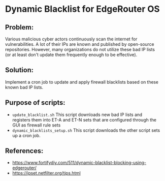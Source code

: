 # Dynamic Blacklist for EdgeRouter OS

## Problem:
Various malicious cyber actors continuously scan the internet for vulnerabilities.
A lot of their IPs are known and published by open-source repositories.
However, many organizations do not utilize these bad IP lists (or at least don't update them frequently enough to be effective).

## Solution:
Implement a cron job to update and apply firewall blacklists based on these known bad IP lists.

## Purpose of scripts:
- `update_blacklist.sh` This script downloads new bad IP lists and registers them into ET-A and ET-N sets that are configured through the GUI as firewall rule sets
- `dynamic_blacklists_setup.sh` This script downloads the other script sets up a cron job.

## References:
- https://www.fortifydiy.com/511/dynamic-blacklist-blocking-using-edgerouter/
- https://ipset.netfilter.org/tips.html
